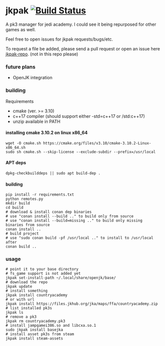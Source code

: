 # jkpak [![Build Status](https://travis-ci.org/jampio/jkpak.svg?branch=master)](https://travis-ci.org/jampio/jkpak)
A pk3 manager for jedi academy. I could see it being repurposed for other games as well.

Feel free to open issues for jkpak requests/bugs/etc.

To request a file be added, please send a pull request or open an issue here [jkpak-repo](https://github.com/jampio/jkpak-repo). (not in this repo please)

### future plans
* OpenJK integration

### building
Requirements
* cmake (ver. >= 3.10)
* c++17 compiler (should support either -std=c++17 or /std:c++17)
* unzip available in PATH
#### installing cmake 3.10.2 on linux x86_64
```shell
wget -O cmake.sh https://cmake.org/files/v3.10/cmake-3.10.2-Linux-x86_64.sh
sudo sh cmake.sh --skip-license --exclude-subdir --prefix=/usr/local
```
#### APT deps
```shell
dpkg-checkbuilddeps || sudo apt build-dep .
```
#### building
```shell
pip install -r requirements.txt
python remotes.py
mkdir build
cd build
# download & install conan dep binaries
# use "conan install --build .." to build only from source
# use "conan install --build=missing .." to build only missing binaries from source
conan install ..
# build project
# use "sudo conan build -pf /usr/local .." to install to /usr/local after
conan build ..
```

### usage
```shell
# point it to your base directory
# fs_game support is not added yet
jkpak set-install-path ~/.local/share/openjk/base/
# download the repo
jkpak update
# install something
jkpak install countryacademy
# or with url
jkpak install https://files.jkhub.org/jka/maps/ffa/countryacademy.zip
# list installed pk3s
jkpak ls
# remove a pk3
jkpak rm countryacademy.pk3
# install jampgamei386.so and libcxa.so.1
sudo jkpak install basejka
# install asset pk3s from steam
jkpak install steam-assets
```
